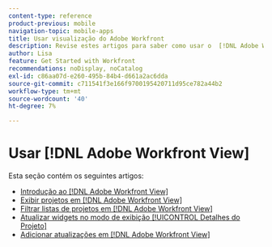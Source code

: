 ```yaml
---
content-type: reference
product-previous: mobile
navigation-topic: mobile-apps
title: Usar visualização do Adobe Workfront
description: Revise estes artigos para saber como usar o  [!DNL Adobe Workfront] Exibir.
author: Lisa
feature: Get Started with Workfront
recommendations: noDisplay, noCatalog
exl-id: c86aa07d-e260-495b-84b4-d661a2ac6dda
source-git-commit: c711541f3e166f9700195420711d95ce782a44b2
workflow-type: tm+mt
source-wordcount: '40'
ht-degree: 7%

---
```


# Usar [!DNL Adobe Workfront View]

Esta seção contém os seguintes artigos:

* [Introdução ao [!DNL Adobe Workfront View]](../../../workfront-basics/mobile-apps/using-workfront-view/get-started-with-workfront-view.md)
* [Exibir projetos em [!DNL Adobe Workfront View]](../../../workfront-basics/mobile-apps/using-workfront-view/display-projects-in-wokrfont-view.md)
* [Filtrar listas de projetos em  [!DNL Adobe Workfront View]](../../../workfront-basics/mobile-apps/using-workfront-view/filter-project-lists-in-workfront-view.md)
* [Atualizar widgets no modo de exibição [!UICONTROL Detalhes do Projeto]](../../../workfront-basics/mobile-apps/using-workfront-view/update-widgets-in-workfront-view.md)
* [Adicionar atualizações em [!DNL Adobe Workfront View]](../../../workfront-basics/mobile-apps/using-workfront-view/add-updates-in-workfront-view.md)
